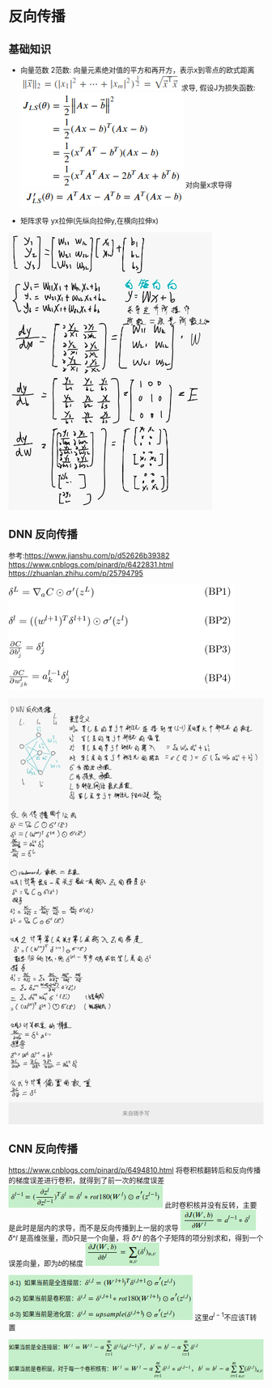 # 反向传播
## 基础知识
- 向量范数
2范数: 向量元素绝对值的平方和再开方，表示x到零点的欧式距离
![20200601_001816_12](assets/20200601_001816_12.png)
求导, 假设J为损失函数:
![20200601_002108_47](assets/20200601_002108_47.png)
对向量x求导得
![20200601_002157_92](assets/20200601_002157_92.png)

- 矩阵求导
yx拉伸(先纵向拉伸y,在横向拉伸x)

![20200602_121723_27](assets/20200602_121723_27.png)

## DNN 反向传播
参考:https://www.jianshu.com/p/d52626b39382
https://www.cnblogs.com/pinard/p/6422831.html
https://zhuanlan.zhihu.com/p/25794795

![20200602_231801_43](assets/20200602_231801_43.png)

![2020-06-02](/assets/2020-06-02.jpg)

## CNN 反向传播
https://www.cnblogs.com/pinard/p/6494810.html
将卷积核翻转后和反向传播的梯度误差进行卷积，就得到了前一次的梯度误差
![20200603_010738_26](assets/20200603_010738_26.png)
此时卷积核并没有反转，主要是此时是层内的求导，而不是反向传播到上一层的求导
![20200603_010957_44](assets/20200603_010957_44.png)
𝛿^𝑙 是高维张量，而𝑏只是一个向量，将 𝛿^𝑙 的各个子矩阵的项分别求和，得到一个误差向量，即为𝑏的梯度
![20200603_011053_85](assets/20200603_011053_85.png)

![20200603_011320_50](assets/20200603_011320_50.png)
这里$a^{l-1}$不应该T转置

![20200603_011554_34](assets/20200603_011554_34.png) 
